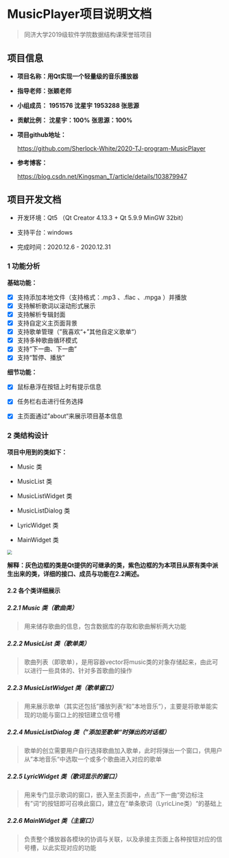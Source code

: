 # **MusicPlayer项目说明文档**

> 同济大学2019级软件学院数据结构课荣誉班项目



## 项目信息

+  **项目名称：用Qt实现一个轻量级的音乐播放器**

+ **指导老师：张颖老师**

+ **小组成员：**
**1951576   沈星宇**
**1953288   张思源**

+ **贡献比例：**
**沈星宇：100%**
**张思源：100%**

+ **项目github地址：**

  https://github.com/Sherlock-White/2020-TJ-program-MusicPlayer

+ **参考博客：**

  https://blog.csdn.net/Kingsman_T/article/details/103879947

  

## 项目开发文档

+ 开发环境：Qt5 （Qt Creator 4.13.3 + Qt 5.9.9 MinGW 32bit）

+ 支持平台：windows

+ 完成时间：2020.12.6 - 2020.12.31

  

### **1 功能分析**

**基础功能：**

- [x] 支持添加本地文件（支持格式：.mp3 、.flac 、.mpga ）并播放
- [x] 支持解析歌词以滚动形式展示
- [x] 支持解析专辑封面
- [x] 支持自定义主页面背景
- [x] 支持歌单管理（”我喜欢“+”其他自定义歌单“）
- [x] 支持多种歌曲循环模式
- [x] 支持“下一曲、下一曲”
- [x] 支持“暂停、播放”

**细节功能：**

- [x] 鼠标悬浮在按钮上时有提示信息
- [x] 任务栏右击进行任务选择
- [x] 主页面通过”about“来展示项目基本信息



### **2 类结构设计**

 **项目中用到的类如下：**

+ Music 类

+ MusicList 类

+ MusicListWidget 类

+ MusicListDialog 类

+ LyricWidget 类

+ MainWidget 类

<img src="C:\Users\张思源\Desktop\res_readme\类继承关系(1).png" style="zoom: 67%;" /> 

**解释：灰色边框的类是Qt提供的可继承的类，紫色边框的为本项目从原有类中派生出来的类，详细的接口、成员与功能在2.2阐述。**



#### 2.2 各个类详细展示

##### **2.2.1 Music 类（歌曲类）**

> 用来储存歌曲的信息，包含数据库的存取和歌曲解析两大功能

##### **2.2.2 MusicList 类（歌单类）**

> 歌曲列表（即歌单），是用容器vector将music类的对象存储起来，由此可以进行一些具体的、针对多首歌曲的操作

##### **2.2.3 MusicListWidget 类（歌单窗口）**

> 用来展示歌单（其实还包括”播放列表“和”本地音乐“），主要是将歌单能实现的功能与窗口上的按钮建立信号槽

##### **2.2.4 MusicListDialog 类（”添加至歌单“时弹出的对话框）**

> 歌单的创立需要用户自行选择歌曲加入歌单，此时将弹出一个窗口，供用户从”本地音乐“中选取一个或多个歌曲进入对应的歌单


##### **2.2.5 LyricWidget  类（歌词显示的窗口）**

> 用来专门显示歌词的窗口，嵌入至主页面中，点击”下一曲“旁边标注有”词“的按钮即可召唤此窗口，建立在”单条歌词（LyricLine类）“的基础上

##### **2.2.6 MainWidget  类（主窗口）**

> 负责整个播放器各模块的协调与关联，以及承接主页面上各种按钮对应的信号槽，以此实现对应的功能

